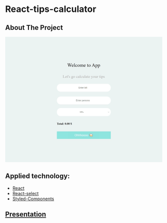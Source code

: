 # React-tips-calculator

## About The Project
![screenshot.png](/screenshot.png)

## Applied technology:
* [React](https://ru.reactjs.org/)
* [React-select](https://react-select.com/home)
* [Styled-Components](https://styled-components.com/)

## [Presentation](https://stalexus.github.io/react-tips-calculator/)

